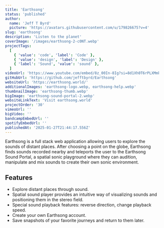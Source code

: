 ```yaml
---
title: 'Earthsong'
status: 'published'
author:
  name: 'Jeff T Byrd'
  picture: 'https://avatars.githubusercontent.com/u/179826675?v=4'
slug: 'earthsong'
description: 'Listen to the planet'
coverImage: '/images/earthsong-2-c0NT.webp'
projectTags:
  [
    { 'value': 'code', 'label': 'Code' },
    { 'value': 'design', 'label': 'Design' },
    { 'label': 'Sound', 'value': 'sound' },
  ]
videoUrl: 'https://www.youtube.com/embed/8z_00In-8Ig?si=8d1Xh0T6rPLXMmk4'
gitHubUrl: 'https://github.com/jefftbyrd/Earthsong'
websiteUrl: 'https://earthsong.world/'
additionalImages: 'earthsong-logo.webp, earthsong-help.webp'
thumbnailImage: 'earthsong-thumb.webp'
bigImage: 'earthsong-sound-portal-2.webp'
websiteLinkText: 'Visit earthsong.world'
projectOrder: '30'
vimeoUrl: ''
bigVideo: ''
bandcampEmbedUrl: ''
spotifyEmbedUrl: ''
publishedAt: '2025-01-27T21:44:17.556Z'
---
```


Earthsong is a full stack web application allowing users to explore the sounds of distant places. After choosing a point on the globe, Earthsong finds sounds recorded nearby and teleports the user to the Earthsong Sound Portal, a spatial sonic playground where they can audition, manipulate and mix sounds to create their own sonic environment.

## Features

- Explore distant places through sound.
- Spatial sound player provides an intuitive way of visualizing sounds and positioning them in the stereo field.
- Special sound playback features: reverse direction, change playback speed.
- Create your own Earthsong account.
- Save snapshots of your favorite journeys and return to them later.
